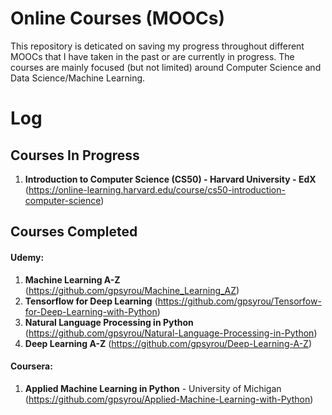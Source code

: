 # Online Courses (MOOCs)

This repository is deticated on saving my progress throughout different MOOCs that I have taken in the past or are currently in progress.
The courses are mainly focused (but not limited) around Computer Science and Data Science/Machine Learning.


# Log

## Courses In Progress
  1) **Introduction to Computer Science (CS50) - Harvard University - EdX** (https://online-learning.harvard.edu/course/cs50-introduction-computer-science)

## Courses Completed

#### Udemy:

  1) **Machine Learning A-Z** (https://github.com/gpsyrou/Machine_Learning_AZ)
  2) **Tensorflow for Deep Learning** (https://github.com/gpsyrou/Tensorfow-for-Deep-Learning-with-Python)
  3) **Natural Language Processing in Python** (https://github.com/gpsyrou/Natural-Language-Processing-in-Python)
  4) **Deep Learning A-Z** (https://github.com/gpsyrou/Deep-Learning-A-Z)

#### Coursera:
  
  1) **Applied Machine Learning in Python** - University of Michigan (https://github.com/gpsyrou/Applied-Machine-Learning-with-Python)

